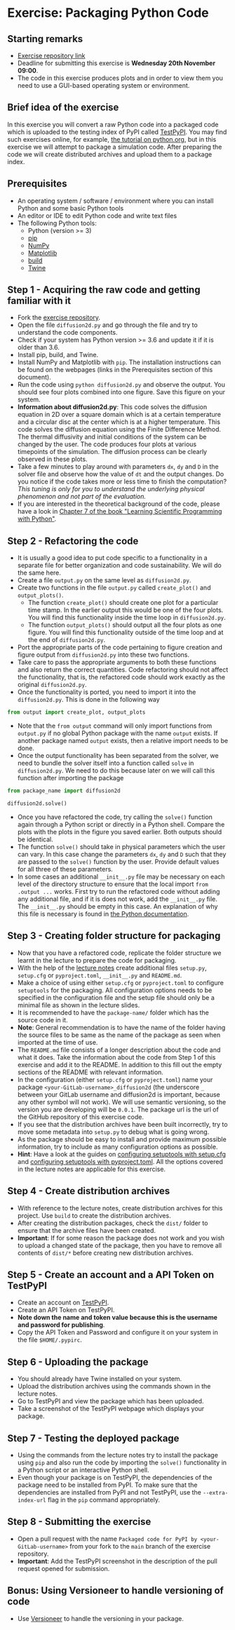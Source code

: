 # Exercise: Packaging Python Code

## Starting remarks

- [Exercise repository link](https://github.com/Simulation-Software-Engineering/diffusion2D)
- Deadline for submitting this exercise is **Wednesday 20th November 09:00**.
- The code in this exercise produces plots and in order to view them you need to use a GUI-based operating system or environment.

## Brief idea of the exercise

In this exercise you will convert a raw Python code into a packaged code which is uploaded to the testing index of PyPI called [TestPyPI](https://test.pypi.org/). You may find such exercises online, for example, [the tutorial on python.org](https://packaging.python.org/tutorials/packaging-projects/), but in this exercise we will attempt to package a simulation code. After preparing the code we will create distributed archives and upload them to a package index.

## Prerequisites

- An operating system / software / environment where you can install Python and some basic Python tools
- An editor or IDE to edit Python code and write text files
- The following Python tools:
    - Python (version >= 3)
    - [pip](https://pypi.org/project/pip/)
    - [NumPy](https://numpy.org/)
    - [Matplotlib](https://matplotlib.org/)
    - [build](https://pypa-build.readthedocs.io/en/latest/)
    - [Twine](https://twine.readthedocs.io/en/latest/)

## Step 1 - Acquiring the raw code and getting familiar with it

- Fork the [exercise repository](https://github.com/Simulation-Software-Engineering/diffusion2d).
- Open the file `diffusion2d.py` and go through the file and try to understand the code components.
- Check if your system has Python version >= 3.6 and update it if it is older than 3.6.
- Install pip, build, and Twine.
- Install NumPy and Matplotlib with `pip`. The installation instructions can be found on the webpages (links in the Prerequisites section of this document).
- Run the code using `python diffusion2d.py` and observe the output. You should see four plots combined into one figure. Save this figure on your system.
- **Information about diffusion2d.py**: This code solves the diffusion equation in 2D over a square domain which is at a certain temperature and a circular disc at the center which is at a higher temperature. This code solves the diffusion equation using the Finite Difference Method. The thermal diffusivity and initial conditions of the system can be changed by the user. The code produces four plots at various timepoints of the simulation. The diffusion process can be clearly observed in these plots.
- Take a few minutes to play around with parameters `dx`, `dy` and `D` in the solver file and observe how the value of `dt` and the output changes. Do you notice if the code takes more or less time to finish the computation? *This tuning is only for you to understand the underlying physical phenomenon and not part of the evaluation.*
- If you are interested in the theoretical background of the code, please have a look in [Chapter 7 of the book "Learning Scientific Programming with Python"](https://scipython.com/book/chapter-7-matplotlib/examples/the-two-dimensional-diffusion-equation/).

## Step 2 - Refactoring the code

- It is usually a good idea to put code specific to a functionality in a separate file for better organization and code sustainability. We will do the same here.
- Create a file `output.py` on the same level as `diffusion2d.py`.
- Create two functions in the file `output.py` called `create_plot()` and `output_plots()`.
    - The function `create_plot()` should create one plot for a particular time stamp. In the earlier output this would be one of the four plots. You will find this functionality inside the time loop in `diffusion2d.py`.
    - The function `output_plots()` should output all the four plots as one figure. You will find this functionality outside of the time loop and at the end of `diffusion2d.py`.
- Port the appropriate parts of the code pertaining to figure creation and figure output from `diffusion2d.py` into these two functions.
- Take care to pass the appropriate arguments to both these functions and also return the correct quantities. Code refactoring should not affect the functionality, that is, the refactored code should work exactly as the original `diffusion2d.py`.
- Once the functionality is ported, you need to import it into the `diffusion2d.py`. This is done in the following way

```python
from output import create_plot, output_plots
```

- Note that the `from output` command will only import functions from `output.py` if no global Python package with the name `output` exists. If another package named `output` exists, then a relative import needs to be done.
- Once the output functionality has been separated from the solver, we need to bundle the solver itself into a function called `solve` in `diffusion2d.py`. We need to do this because later on we will call this function after importing the package

```python
from package_name import diffusion2d

diffusion2d.solve()
```

- Once you have refactored the code, try calling the `solve()` function again through a Python script or directly in a Python shell. Compare the plots with the plots in the figure you saved earlier. Both outputs should be identical.
- The function `solve()` should take in physical parameters which the user can vary. In this case change the parameters `dx`, `dy` and `D` such that they are passed to the `solve()` function by the user. Provide default values for all three of these parameters.
- In some cases an additional `__init__.py` file may be necessary on each level of the directory structure to ensure that the local import `from .output ...` works. First try to run the refactored code without adding any additional file, and if it is does not work, add the `__init__.py` file. The `__init__.py` should be empty in this case. An explanation of why this file is necessary is found in [the Python documentation](https://docs.python.org/3/tutorial/modules.html#packages).

## Step 3 - Creating folder structure for packaging

- Now that you have a refactored code, replicate the folder structure we learnt in the lecture to prepare the code for packaging.
- With the help of the [lecture notes](https://github.com/Simulation-Software-Engineering/Lecture-Material/blob/main/03_building_and_packaging/pypi_slides.md) create additional files `setup.py`, `setup.cfg` or `pyproject.toml`, `__init__.py` and `README.md`.
- Make a choice of using either `setup.cfg` or `pyproject.toml` to configure `setuptools` for the packaging. All configuration options needs to be specified in the configuration file and the setup file should only be a minimal file as shown in the lecture slides.
- It is recommended to have the `package-name/` folder which has the source code in it.
- **Note**: General recommendation is to have the name of the folder having the source files to be same as the name of the package as seen when imported at the time of use.
- The `README.md` file consists of a longer description about the code and what it does. Take the information about the code from Step 1 of this exercise and add it to the README. In addition to this fill out the empty sections of the README with relevant information.
- In the configuration (either `setup.cfg` or `pyproject.toml`) name your package `<your-GitLab-username>_diffusion2d` (the underscore `_` between your GitLab username and diffusion2d is important, because any other symbol will not work). We will use semantic versioning, so the version you are developing will be `0.0.1`. The package url is the url of the GitHub repository of this exercise code.
- If you see that the distribution archives have been built incorrectly, try to move some metadata into `setup.py` to debug what is going wrong.
- As the package should be easy to install and provide maximum possible information, try to include as many configuration options as possible.
- **Hint**: Have a look at the guides on [configuring setuptools with setup.cfg](https://setuptools.pypa.io/en/latest/userguide/declarative_config.html) and [configuring setuptools with pyproject.toml](https://setuptools.pypa.io/en/latest/userguide/pyproject_config.html). All the options covered in the lecture notes are applicable for this exercise.

## Step 4 - Create distribution archives

- With reference to the lecture notes, create distribution archives for this project. Use `build` to create the distribution archives.
- After creating the distribution packages, check the `dist/` folder to ensure that the archive files have been created.
- **Important**: If for some reason the package does not work and you wish to upload a changed state of the package, then you have to remove all contents of `dist/*` before creating new distribution archives.

## Step 5 - Create an account and a API Token on TestPyPI

- Create an account on [TestPyPI](https://packaging.python.org/guides/using-testpypi/).
- Create an API Token on TestPyPI.
- **Note down the name and token value because this is the username and password for publishing**.
- Copy the API Token and Password and configure it on your system in the file `$HOME/.pypirc`.

## Step 6 - Uploading the package

- You should already have Twine installed on your system.
- Upload the distribution archives using the commands shown in the lecture notes.
- Go to TestPyPI and view the package which has been uploaded.
- Take a screenshot of the TestPyPI webpage which displays your package.

## Step 7 - Testing the deployed package

- Using the commands from the lecture notes try to install the package using `pip` and also run the code by importing the `solve()` functionality in a Python script or an interactive Python shell.
- Even though your package is on TestPyPI, the dependencies of the package need to be installed from PyPI. To make sure that the dependencies are installed from PyPI and not TestPyPI, use the `--extra-index-url` flag in the `pip` command appropriately.

## Step 8 - Submitting the exercise

- Open a pull request with the name `Packaged code for PyPI by <your-GitLab-username>` from your fork to the `main` branch of the exercise repository.
- **Important**: Add the TestPyPI screenshot in the description of the pull request opened for submission.

## Bonus: Using Versioneer to handle versioning of code

- Use [Versioneer](https://pypi.org/project/versioneer/) to handle the versioning in your package.
